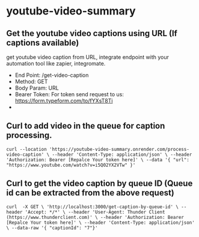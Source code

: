 # youtube-video-summary

## Get the youtube video captions using URL (If captions available)

get youtube video caption from URL, integrate endpoint with your automation tool like zapier, integromate.

- End Point: /get-video-caption
- Method: GET
- Body Param: URL
- Bearer Token: For token send request to us: https://form.typeform.com/to/fYXsT8Ti
-

## Curl to add video in the queue for caption processing.

`curl --location 'https://youtube-video-summary.onrender.com/process-video-caption' \
--header 'Content-Type: application/json' \
--header 'Authorization: Bearer [Repalce Your token here]' \
--data '{
    "url": "https://www.youtube.com/watch?v=i5Q02YX2VTw"
}'`

## Curl to get the video caption by queue ID (Queue id can be extracted from the above request)

`curl  -X GET \
  'http://localhost:3000/get-caption-by-queue-id' \
  --header 'Accept: */*' \
  --header 'User-Agent: Thunder Client (https://www.thunderclient.com)' \
  --header 'Authorization: Bearer [Repalce Your token here]' \
  --header 'Content-Type: application/json' \
  --data-raw '{ "captionId": "7"}'`
